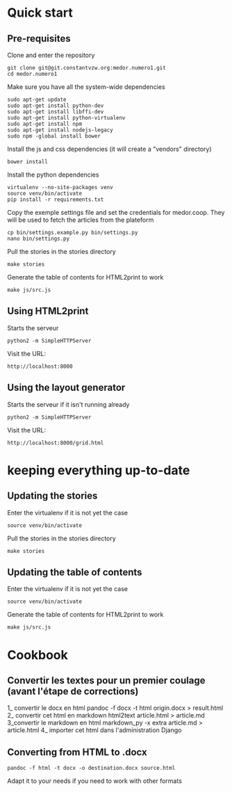 Quick start
===========

Pre-requisites
--------------

Clone and enter the repository

    git clone git@git.constantvzw.org:medor.numero1.git
    cd medor.numero1

Make sure you have all the system-wide dependencies

    sudo apt-get update
    sudo apt-get install python-dev
    sudo apt-get install libffi-dev
    sudo apt-get install python-virtualenv
    sudo apt-get install npm
    sudo apt-get install nodejs-legacy
    sudo npm -global install bower


Install the js and css dependencies (it will create a "vendors" directory)

    bower install

Install the python dependencies

    virtualenv --no-site-packages venv
    source venv/bin/activate
    pip install -r requirements.txt

Copy the exemple settings file and set the credentials for medor.coop. They will
be used to fetch the articles from the plateform

    cp bin/settings.example.py bin/settings.py
    nano bin/settings.py

Pull the stories in the stories directory

    make stories

Generate the table of contents for HTML2print to work

    make js/src.js


Using HTML2print
----------------

Starts the serveur

    python2 -m SimpleHTTPServer

Visit the URL:

    http://localhost:8000

Using the layout generator
--------------------------

Starts the serveur if it isn't running already

    python2 -m SimpleHTTPServer

Visit the URL:

    http://localhost:8000/grid.html


keeping everything up-to-date
=============================

Updating the stories
--------------------

Enter the virtualenv if it is not yet the case

    source venv/bin/activate

Pull the stories in the stories directory

    make stories

Updating the table of contents
------------------------------

Enter the virtualenv if it is not yet the case

    source venv/bin/activate

Generate the table of contents for HTML2print to work

    make js/src.js


Cookbook
========

Convertir les textes pour un premier coulage (avant l'étape de corrections)
--------------------------------------------------------------------------

1_ convertir le docx en html
pandoc -f docx -t html origin.docx > result.html
2_ convertir cet html en markdown
html2text article.html > article.md 
3_convertir le markdown en html
markdown_py -x extra article.md > article.html
4_ importer cet html dans l'administration Django


Converting from HTML to .docx
-----------------------------

    pandoc -f html -t docx -o destination.docx source.html

Adapt it to your needs if you need to work with other formats
